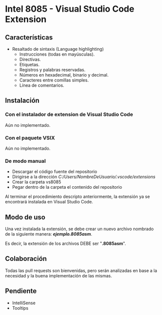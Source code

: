 # Intel 8085 - Visual Studio Code Extension

## Características
- Resaltado de sintaxis (Language highlighting)
  - Instrucciones (todas en mayúsculas).
  - Directivas.
  - Etiquetas.
  - Registros y palabras reservadas.
  - Números en hexadecimal, binario y decimal.
  - Caracteres entre comillas simples.
  - Línea de comentarios.

## Instalación
### Con el instalador de extension de Visual Studio Code
Aún no implementado.

### Con el paquete VSIX
Aún no implementado.

### De modo manual
 - Descargar el código fuente del repositorio
 - Dirigirse a la dirección *C:/Users/NombreDeUsuario/.vscode/extensions*
 - Crear la carpeta vs8085
 - Pegar dentro de la carpeta el contenido del repositorio

Al terminar el procedimiento descripto anteriormente, la extensión ya se encontrará instalada en Visual Studio Code.

## Modo de uso
Una vez instalada la extensión, se debe crear un nuevo archivo nombrado de la siguiente manera: ***ejemplo.8085asm***.

Es decir, la extensión de los archivos DEBE ser "**.8085asm**".

## Colaboración
Todas las pull requests son bienvenidas, pero serán analizadas en base a la necesidad y la buena implementación de las mismas.

## Pendiente
- IntelliSense
- Tooltips
